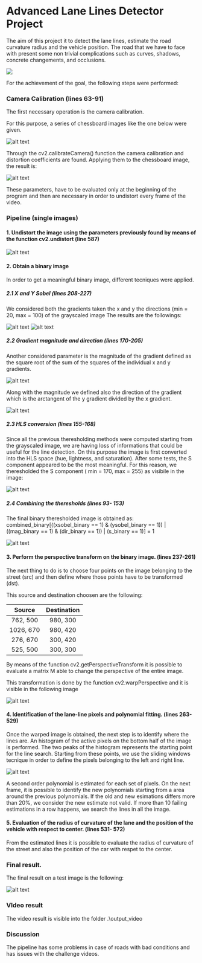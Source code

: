 # Advanced Lane Lines Detector Project

The aim of this project it to detect the lane lines, estimate the road curvature radius and the vehicle position.
The road that we have to face with present some non trivial complications such as curves, shadows, concrete changements, and occlusions.

![](output_video/project_video.gif)

For the achievement of the goal, the following steps were performed:

[//]: # (Image References)

[image2]: ./output_images/undistorted/test3.jpg "Road Undistorted"
[image7]: ./camera_cal/calibration1.jpg "Chessboard test"
[image8]: ./output_images/undistorted/camera_cal/calibration1.jpg "Chessboard undistorted"
[image9]: ./output_images/binary_images/X_Sobel/test3.jpg "X Sobel"
[image10]: ./output_images/binary_images/Y_Sobel/test3.jpg "Y Sobel"
[image11]: ./output_images/binary_images/Grad_Magnitude/test3.jpg "Gradient magnitude"
[image12]: ./output_images/binary_images/Grad_Direction/test3.jpg "Gradient direction"
[image13]: ./output_images/binary_images/S_Threshold/test3.jpg "S threshold"
[image13]: ./output_images/binary_images/S_Threshold/test3.jpg "S threshold"
[image17]: ./output_images/binary_images/test3.jpg "Combined Binary"
[image14]: ./output_images/warped_images/test3.jpg "Warped binary"
[image16]: ./output_images/test3.jpg "Final result"
[image18]: ./output_images/warped_images/line_pixels/test3.jpg "Line pixels"

[video1]: ./output_video/project_video.mp4 "Video"

### Camera Calibration (lines 63-91)

The first necessary operation is the camera calibration.

For this purpose, a series of chessboard images like the one below were given.

![alt text][image7]

Through the cv2.calibrateCamera() function the camera calibration and distortion coefficients are found.
Applying them to the chessboard image, the result is:

![alt text][image8]

These parameters, have to be evaluated only at the beginning of the program and then are necessary in order to undistort every frame of the video.


### Pipeline (single images)

#### 1. Undistort the image using the parameters previously found by means of the function cv2.undistort (line 587)

![alt text][image2]

#### 2. Obtain a binary image 
In order to get a meaningful binary image, different tecniques were applied.

##### 2.1 X and Y Sobel (lines 208-227)
We considered both the gradients taken the x and y the directions (min = 20, max = 100) of the grayscaled image
The results are the followings:

![alt text][image9]
![alt text][image10]

##### 2.2 Gradient magnitude and direction (lines 170-205)
Another considered parameter is the magnitude of the gradient defined as the square root of the sum of the squares of the individual x and y gradients.

![alt text][image11]

Along with the magnitude we defined also the direction of the gradient which is the arctangent of the y gradient divided by the x gradient.

![alt text][image12]

##### 2.3 HLS conversion (lines 155-168)
Since all the previous theresholding methods were computed starting from the grayscaled image, we are having loss of informations that could be useful for the line detection.
On this purpose the image is first converted into the HLS space (hue, lightness, and saturation).
After some tests, the S component appeared to be the most meaningful.
For this reason, we theresholded the S component ( min = 170, max = 255) as visibile in the image:

![alt text][image13]

##### 2.4 Combining the theresholds (lines 93- 153)
The final binary theresholded image is obtained as:
combined_binary[((xsobel_binary == 1) & (ysobel_binary == 1)) | ((mag_binary == 1) & (dir_binary == 1)) | (s_binary == 1)] = 1

![alt text][image17]

#### 3. Perform the perspective transform on the binary image. (lines 237-261)

The next thing to do is to choose four points on the image belonging to the street (src) and then define where those points have to be transformed (dst).

This source and destination choosen are the following:

| Source | Destination |
|:-------------:|:-------------:|
| 762, 500 | 980, 300 |
| 1026, 670 | 980, 420 |
| 276, 670 | 300, 420 |
| 525, 500 | 300, 300 |

By means of the function cv2.getPerspectiveTransform it is possible to evaluate a matrix M able to change the perspective of the entire image.

This transformation is done by the function cv2.warpPerspective and it is visible in the following image

![alt text][image14]

#### 4. Identification of the lane-line pixels and polynomial fitting. (lines 263-529)

Once the warped image is obtained, the next step is to identify where the lines are.
An histogram of the active pixels on the bottom half of the image is performed.
The two peaks of the histogram represents the starting point for the line search.
Starting from these points, we use the sliding windows tecnique in order to define the pixels belonging to the left and right line.

![alt text][image18]

A second order polynomial is estimated for each set of pixels.
On the next frame, it is possible to identify the new polynomials starting from a area around the previous polynomials.
If the old and new esimations differs more than 20%, we consider the new estimate not valid.
If more than 10 failing estimations in a row happens, we search the lines in all the image.


#### 5. Evaluation of the radius of curvature of the lane and the position of the vehicle with respect to center. (lines 531- 572)
From the estimated lines it is possible to evaluate the radius of curvature of the street and also the position of the car with respet to the center.


### Final result.

The final result on a test image is the following:

![alt text][image16]

### VIdeo result

The video result is visible into the folder .\\output_video


### Discussion

The pipeline has some problems in case of roads with bad conditions and has issues with the challenge videos.
